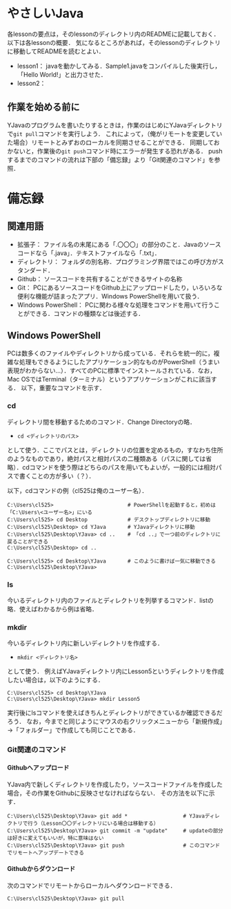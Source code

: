 # やさしいJava

各lessonの要点は，そのlessonのディレクトリ内のREADMEに記載しておく．
以下は各lessonの概要．
気になるところがあれば，そのlessonのディレクトリに移動してREADMEを読むとよい．
- lesson1：
    javaを動かしてみる．Sample1.javaをコンパイルした後実行し，「Hello World!」と出力させた．
- lesson2：
    

## 作業を始める前に
YJavaのプログラムを書いたりするときは，作業のはじめにYJavaディレクトリで`git pull`コマンドを実行しよう．
これによって，（俺がリモートを変更していた場合）リモートとみずおのローカルを同期させることができる．
同期しておかないと，作業後の`git push`コマンド時にエラーが発生する恐れがある．
pushするまでのコマンドの流れは下部の「備忘録」より「Git関連のコマンド」を参照．

# 備忘録


## 関連用語
- 拡張子：
    ファイル名の末尾にある「.〇〇〇」の部分のこと．Javaのソースコードなら「.java」．テキストファイルなら「.txt」．
- ディレクトリ：
    フォルダの別名称．プログラミング界隈ではこの呼び方がスタンダード．
- Github：
    ソースコードを共有することができるサイトの名称
- Git：
    PCにあるソースコードをGithub上にアップロードしたり，いろいろな便利な機能が詰まったアプリ．Windows PowerShellを用いて扱う．
- Windows PowerShell：
    PCに関わる様々な処理をコマンドを用いて行うことができる．コマンドの種類などは後述する．


## Windows PowerShell
PCは数多くのファイルやディレクトリから成っている．それらを統一的に，複雑な処理もできるようにしたアプリケーション的なものがPowerShell（うまい表現がわからない...）．すべてのPCに標準でインストールされている．なお，Mac OSではTerminal（ターミナル）というアプリケーションがこれに該当する．
以下，重要なコマンドを示す．

### cd
ディレクトリ間を移動するためのコマンド．Change Directoryの略．

- `cd <ディレクトリのパス>`

として使う．ここでパスとは，ディレクトリの位置を定めるもの，すなわち住所のようなものであり，絶対パスと相対パスの二種類ある（パスに関しては省略）．cdコマンドを使う際はどちらのパスを用いてもよいが，一般的には相対パスで書くことの方が多い（？）．

以下，cdコマンドの例（cl525は俺のユーザー名）．
```
C:\Users\cl525>                        # PowerShellを起動すると，初めは「C:\Users\<ユーザー名>」にいる
C:\Users\cl525> cd Desktop             # デスクトップディレクトリに移動
C:\Users\cl525\Desktop> cd YJava       # YJavaディレクトリに移動
C:\Users\cl525\Desktop\YJava> cd ..    # 「cd ..」で一つ前のディレクトリに戻ることができる
C:\Users\cl525\Desktop> cd ..

C:\Users\cl525> cd Desktop\YJava       # このように書けば一気に移動できる
C:\Users\cl525\Desktop\YJava>
```

### ls
今いるディレクトリ内のファイルとディレクトリを列挙するコマンド．listの略．使えばわかるから例は省略．

### mkdir
今いるディレクトリ内に新しいディレクトリを作成する．

- `mkdir <ディレクトリ名>`

として使う．
例えばYJavaディレクトリ内にLesson5というディレクトリを作成したい場合は，以下のようにする．
```
C:\Users\cl525> cd Desktop\YJava
C:\Users\cl525\Desktop\YJava> mkdir Lesson5
```

実行後にlsコマンドを使えばきちんとディレクトリができているか確認できるだろう．
なお，今までと同じようにマウスの右クリックメニューから「新規作成」→「フォルダー」で作成しても同じことである．



### Git関連のコマンド
#### Githubへアップロード
YJava内で新しくディレクトリを作成したり，ソースコードファイルを作成した場合，その作業をGithubに反映させなければならない．
その方法を以下に示す．

```
C:\Users\cl525\Desktop\YJava> git add *                  # YJavaディレクトリで行う（Lesson〇〇ディレクトリにいる場合は移動する）
C:\Users\cl525\Desktop\YJava> git commit -m "update"     # updateの部分は好きに変えてもいいが，特に意味はない
C:\Users\cl525\Desktop\YJava> git push                   # このコマンドでリモートへアップデートできる
```

#### Githubからダウンロード
次のコマンドでリモートからローカルへダウンロードできる．

```
C:\Users\cl525\Desktop\YJava> git pull
```
